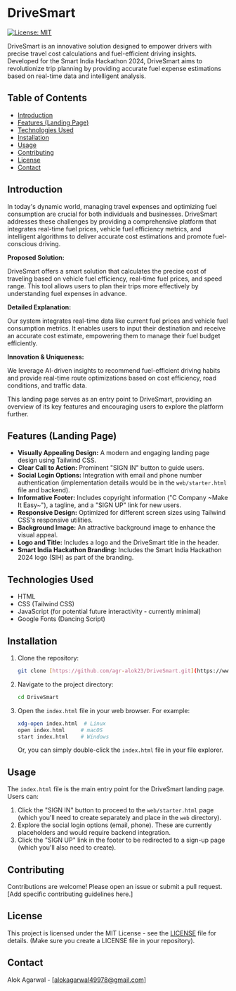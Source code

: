 # DriveSmart

[![License: MIT](https://img.shields.io/badge/License-MIT-yellow.svg)](https://opensource.org/licenses/MIT)

DriveSmart is an innovative solution designed to empower drivers with precise travel cost calculations and fuel-efficient driving insights. Developed for the Smart India Hackathon 2024, DriveSmart aims to revolutionize trip planning by providing accurate fuel expense estimations based on real-time data and intelligent analysis.

## Table of Contents

- [Introduction](#introduction)
- [Features (Landing Page)](#features-landing-page)
- [Technologies Used](#technologies-used)
- [Installation](#installation)
- [Usage](#usage)
- [Contributing](#contributing)
- [License](#license)
- [Contact](#contact)

## Introduction

In today's dynamic world, managing travel expenses and optimizing fuel consumption are crucial for both individuals and businesses. DriveSmart addresses these challenges by providing a comprehensive platform that integrates real-time fuel prices, vehicle fuel efficiency metrics, and intelligent algorithms to deliver accurate cost estimations and promote fuel-conscious driving.

**Proposed Solution:**

DriveSmart offers a smart solution that calculates the precise cost of traveling based on vehicle fuel efficiency, real-time fuel prices, and speed range. This tool allows users to plan their trips more effectively by understanding fuel expenses in advance.

**Detailed Explanation:**

Our system integrates real-time data like current fuel prices and vehicle fuel consumption metrics. It enables users to input their destination and receive an accurate cost estimate, empowering them to manage their fuel budget efficiently.

**Innovation & Uniqueness:**

We leverage AI-driven insights to recommend fuel-efficient driving habits and provide real-time route optimizations based on cost efficiency, road conditions, and traffic data.

This landing page serves as an entry point to DriveSmart, providing an overview of its key features and encouraging users to explore the platform further.

## Features (Landing Page)

*   **Visually Appealing Design:** A modern and engaging landing page design using Tailwind CSS.
*   **Clear Call to Action:** Prominent "SIGN IN" button to guide users.
*   **Social Login Options:** Integration with email and phone number authentication (implementation details would be in the `web/starter.html` file and backend).
*   **Informative Footer:** Includes copyright information ("C Company ~Make It Easy~"), a tagline, and a "SIGN UP" link for new users.
*   **Responsive Design:** Optimized for different screen sizes using Tailwind CSS's responsive utilities.
*   **Background Image:** An attractive background image to enhance the visual appeal.
*   **Logo and Title:** Includes a logo and the DriveSmart title in the header.
*   **Smart India Hackathon Branding:** Includes the Smart India Hackathon 2024 logo (SIH) as part of the branding.

## Technologies Used

*   HTML
*   CSS (Tailwind CSS)
*   JavaScript (for potential future interactivity - currently minimal)
*   Google Fonts (Dancing Script)

## Installation

1.  Clone the repository:
    ```bash
    git clone [https://github.com/agr-alok23/DriveSmart.git](https://www.google.com/search?q=https://github.com/agr-alok23/DriveSmart.git)
    ```
2.  Navigate to the project directory:
    ```bash
    cd DriveSmart
    ```
3.  Open the `index.html` file in your web browser.  For example:
    ```bash
    xdg-open index.html  # Linux
    open index.html     # macOS
    start index.html    # Windows
    ```
    Or, you can simply double-click the `index.html` file in your file explorer.

## Usage

The `index.html` file is the main entry point for the DriveSmart landing page. Users can:

1.  Click the "SIGN IN" button to proceed to the `web/starter.html` page (which you'll need to create separately and place in the `web` directory).
2.  Explore the social login options (email, phone). These are currently placeholders and would require backend integration.
3.  Click the "SIGN UP" link in the footer to be redirected to a sign-up page (which you'll also need to create).

## Contributing

Contributions are welcome! Please open an issue or submit a pull request. [Add specific contributing guidelines here.]

## License

This project is licensed under the MIT License - see the [LICENSE](LICENSE) file for details. (Make sure you create a LICENSE file in your repository).

## Contact

Alok Agarwal - [alokagarwal49978@gmail.com]
